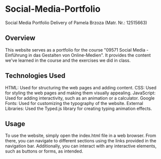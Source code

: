 # Social-Media-Portfolio
Social Media Portfolio Delivery of Pamela Brzoza (Matr. Nr.: 12515663)

## Overview
This website serves as a portfolio for the course "09571 Social Media - Einführung in das Gestalten von Online-Medien". It provides the content we've learned in the course and the exercises we did in class.
## Technologies Used

HTML: Used for structuring the web pages and adding content.
CSS: Used for styling the web pages and making them visually appealing.
JavaScript: Used for adding interactivity, such as an animation or a calculator.
Google Fonts: Used for customizing the typography of the website.
External Libraries: Used the Typed.js library for creating typing animation effects.

## Usage

To use the website, simply open the index.html file in a web browser. From there, you can navigate to different sections using the links provided in the navigation bar. Additionally, you can interact with any interactive elements, such as buttons or forms, as intended.

